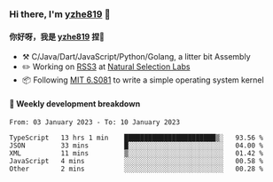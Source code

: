 ### Hi there, I'm [yzhe819](https://github.com/yzhe819) 👋

#### 你好呀，我是 [yzhe819](https://github.com/yzhe819) 捏👋

- :hammer_and_pick: C/Java/Dart/JavaScript/Python/Golang, a litter bit Assembly
- :pencil2: Working on [RSS3](https://github.com/NaturalSelectionLabs/RSS3) at [Natural Selection Labs](https://github.com/NaturalSelectionLabs)
- 📦 Following [MIT 6.S081](https://pdos.csail.mit.edu/6.S081/2020/) to write a simple operating system kernel



#### 📝 Weekly development breakdown

<!--START_SECTION:waka-->

```text
From: 03 January 2023 - To: 10 January 2023

TypeScript   13 hrs 1 min    ███████████████████████▒░   93.56 %
JSON         33 mins         █░░░░░░░░░░░░░░░░░░░░░░░░   04.00 %
XML          11 mins         ▒░░░░░░░░░░░░░░░░░░░░░░░░   01.42 %
JavaScript   4 mins          ░░░░░░░░░░░░░░░░░░░░░░░░░   00.58 %
Other        2 mins          ░░░░░░░░░░░░░░░░░░░░░░░░░   00.28 %
```

<!--END_SECTION:waka-->



